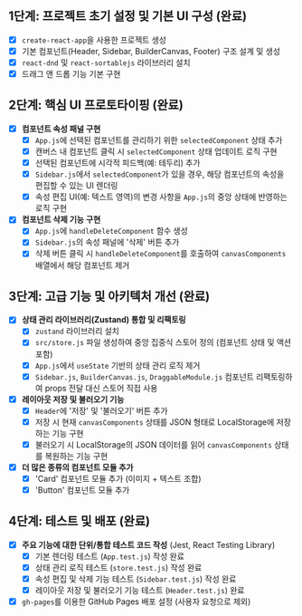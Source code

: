 ## 1단계: 프로젝트 초기 설정 및 기본 UI 구성 (완료)

- [x] `create-react-app`을 사용한 프로젝트 생성
- [x] 기본 컴포넌트(Header, Sidebar, BuilderCanvas, Footer) 구조 설계 및 생성
- [x] `react-dnd` 및 `react-sortablejs` 라이브러리 설치
- [x] 드래그 앤 드롭 기능 기본 구현

## 2단계: 핵심 UI 프로토타이핑 (완료)

- [x] **컴포넌트 속성 패널 구현**
    - [x] `App.js`에 선택된 컴포넌트를 관리하기 위한 `selectedComponent` 상태 추가
    - [x] 캔버스 내 컴포넌트 클릭 시 `selectedComponent` 상태 업데이트 로직 구현
    - [x] 선택된 컴포넌트에 시각적 피드백(예: 테두리) 추가
    - [x] `Sidebar.js`에서 `selectedComponent`가 있을 경우, 해당 컴포넌트의 속성을 편집할 수 있는 UI 렌더링
    - [x] 속성 편집 UI(예: 텍스트 영역)의 변경 사항을 `App.js`의 중앙 상태에 반영하는 로직 구현
- [x] **컴포넌트 삭제 기능 구현**
    - [x] `App.js`에 `handleDeleteComponent` 함수 생성
    - [x] `Sidebar.js`의 속성 패널에 '삭제' 버튼 추가
    - [x] 삭제 버튼 클릭 시 `handleDeleteComponent`를 호출하여 `canvasComponents` 배열에서 해당 컴포넌트 제거

## 3단계: 고급 기능 및 아키텍처 개선 (완료)

- [x] **상태 관리 라이브러리(Zustand) 통합 및 리팩토링**
    - [x] `zustand` 라이브러리 설치
    - [x] `src/store.js` 파일 생성하여 중앙 집중식 스토어 정의 (컴포넌트 상태 및 액션 포함)
    - [x] `App.js`에서 `useState` 기반의 상태 관리 로직 제거
    - [x] `Sidebar.js`, `BuilderCanvas.js`, `DraggableModule.js` 컴포넌트 리팩토링하여 props 전달 대신 스토어 직접 사용
- [x] **레이아웃 저장 및 불러오기 기능**
    - [x] `Header`에 '저장' 및 '불러오기' 버튼 추가
    - [x] 저장 시 현재 `canvasComponents` 상태를 JSON 형태로 LocalStorage에 저장하는 기능 구현
    - [x] 불러오기 시 LocalStorage의 JSON 데이터를 읽어 `canvasComponents` 상태를 복원하는 기능 구현
- [x] **더 많은 종류의 컴포넌트 모듈 추가**
    - [x] 'Card' 컴포넌트 모듈 추가 (이미지 + 텍스트 조합)
    - [x] 'Button' 컴포넌트 모듈 추가

## 4단계: 테스트 및 배포 (완료)

- [x] **주요 기능에 대한 단위/통합 테스트 코드 작성** (Jest, React Testing Library)
    - [x] 기본 렌더링 테스트 (`App.test.js`) 작성 완료
    - [x] 상태 관리 로직 테스트 (`store.test.js`) 작성 완료
    - [x] 속성 편집 및 삭제 기능 테스트 (`Sidebar.test.js`) 작성 완료
    - [x] 레이아웃 저장 및 불러오기 기능 테스트 (`Header.test.js`) 완료
- [x] `gh-pages`를 이용한 GitHub Pages 배포 설정 (사용자 요청으로 제외)
